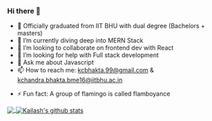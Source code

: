 ### Hi there 👋

<!--
**AMSKarmajeet/KailashJS** is a ✨ _special_ ✨ repository because its `README.md` (this file) appears on your GitHub profile.

Here are some ideas to get you started:
-->

- 🔭 Officially graduated from IIT BHU with dual degree (Bachelors + masters)
- 🌱 I’m currently diving deep into MERN Stack
- 👯 I’m looking to collaborate on frontend dev with React
- 🤔 I’m looking for help with Full stack development
- 💬 Ask me about Javascript
- 📫 How to reach me: kcbhakta.99@gmail.com & kchandra.bhakta.bme16@iitbhu.ac.in 
<!-- - ⚡ Fun fact: I have a cat! -->
- ⚡ Fun fact: A group of flamingo is called flamboyance

<a href="https://github.com/KailashJS">
  <img align="center" src="https://github-readme-stats.vercel.app/api/top-langs/?username=KailashJS&theme=light&hide_langs_below=1" />
</a>
<a href="https://github.com/KailashJS">
 <img align="center" src="https://github-readme-stats.vercel.app/api?username=KailashJS&show_icons=true&theme=light&line_height=27" alt="Kailash's github stats"/>
</a>
